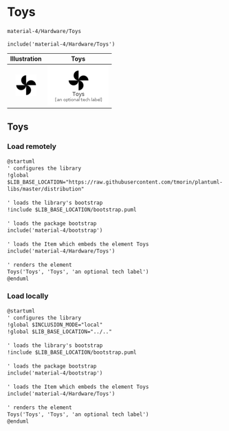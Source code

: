 # Toys


```text
material-4/Hardware/Toys
```

```text
include('material-4/Hardware/Toys')
```



| Illustration | Toys |
| :---: | :---: |
| ![illustration for Illustration](../../material-4/Hardware/Toys.png) | ![illustration for Toys](../../material-4/Hardware/Toys.Local.png) |




## Toys

### Load remotely
```plantuml
@startuml
' configures the library
!global $LIB_BASE_LOCATION="https://raw.githubusercontent.com/tmorin/plantuml-libs/master/distribution"

' loads the library's bootstrap
!include $LIB_BASE_LOCATION/bootstrap.puml

' loads the package bootstrap
include('material-4/bootstrap')

' loads the Item which embeds the element Toys
include('material-4/Hardware/Toys')

' renders the element
Toys('Toys', 'Toys', 'an optional tech label')
@enduml
```

### Load locally
```plantuml
@startuml
' configures the library
!global $INCLUSION_MODE="local"
!global $LIB_BASE_LOCATION="../.."

' loads the library's bootstrap
!include $LIB_BASE_LOCATION/bootstrap.puml

' loads the package bootstrap
include('material-4/bootstrap')

' loads the Item which embeds the element Toys
include('material-4/Hardware/Toys')

' renders the element
Toys('Toys', 'Toys', 'an optional tech label')
@enduml
```

